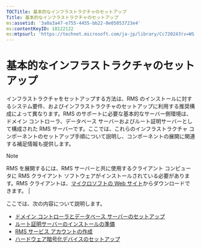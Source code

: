 ```yaml
---
TOCTitle: 基本的なインフラストラクチャのセットアップ
Title: 基本的なインフラストラクチャのセットアップ
ms:assetid: '3a0a3a47-e755-4455-bb22-0e05053723e4'
ms:contentKeyID: 18122122
ms:mtpsurl: 'https://technet.microsoft.com/ja-jp/library/Cc720243(v=WS.10)'
---
```


基本的なインフラストラクチャのセットアップ
==========================================

インフラストラクチャをセットアップする方法は、RMS のインストールに対するシステム要件、およびインフラストラクチャのセットアップに利用する推奨構成によって異なります。RMS のサポートに必要な基本的なサーバー側環境は、ドメイン コントローラ、データベース サーバーおよびルート証明サーバーとして構成された RMS サーバーです。ここでは、これらのインフラストラクチャ コンポーネントのセットアップ手順について説明し、コンポーネントの展開に関連する補足情報も提供します。

> [!Note]  
> RMS を展開するには、RMS サーバーと共に使用するクライアント コンピュータに RMS クライアント ソフトウェアがインストールされている必要があります。RMS クライアントは、[マイクロソフトの Web サイト](https://go.microsoft.com/fwlink/?linkid=18134)からダウンロードできます。 |

ここでは、次の内容について説明します。

-   [ドメイン コントローラとデータベース サーバーのセットアップ](https://technet.microsoft.com/d20f8305-9f9e-4760-bfbf-82824db60d1f)
-   [ルート証明サーバーのインストールの準備](https://technet.microsoft.com/ed51605e-8b17-4155-8d83-f6777f499b7b)
-   [RMS サービス アカウントの作成](https://technet.microsoft.com/6eb38729-f0f0-431a-bc8c-17102cf175d8)
-   [ハードウェア暗号化デバイスのセットアップ](https://technet.microsoft.com/3a35a8ea-696c-4005-9892-cac6e773497a)

